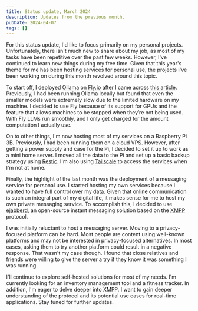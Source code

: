 ```yaml
---
title: Status update, March 2024
description: Updates from the previous month.
pubDate: 2024-04-07
tags: []
---
```


For this status update, I'd like to focus primarily on my personal projects. Unfortunately, there isn't much new to
share about my job, as most of my tasks have been repetitive over the past few weeks. However, I've continued to learn
new things during my free time. Given that this year's theme for me has been hosting services for personal use, the
projects I've been working on during this month revolved around this topic.

To start off, I deployed [Ollama](https://ollama.com/) on [Fly.io](https://fly.io/) after I came across
[this article](https://fly.io/blog/scaling-llm-ollama/). Previously, I had been running Ollama locally but found that
even the smaller models were extremely slow due to the limited hardware on my machine. I decided to use Fly because of
its support for GPUs and the feature that allows machines to be stopped when they’re not being used. With Fly LLMs run
smoothly, and I only get charged for the amount computation I actually use.

On to other things, I'm now hosting most of my services on a Raspberry Pi 3B. Previously, I had been running them on a
cloud VPS. However, after getting a power supply and case for the Pi, I decided to set it up to work as a mini home
server. I moved all the data to the Pi and set up a basic backup strategy using [Restic](https://restic.net/). I'm also
using [Tailscale](https://tailscale.com/) to access the services when I'm not at home.

Finally, the highlight of the last month was the deployment of a messaging service for personal use. I started hosting
my own services because I wanted to have full control over my data. Given that online communication is such an integral
part of my digital life, it makes sense for me to host my own private messaging service. To accomplish this, I decided
to use [ejabberd](https://www.ejabberd.im/), an open-source instant messaging solution based on the
[XMPP](https://xmpp.org/) protocol.

I was initially reluctant to host a messaging server. Moving to a privacy-focused platform can be hard. Most people are
content using well-known platforms and may not be interested in privacy-focused alternatives. In most cases, asking them
to try another platform could result in a negative response. That wasn't my case though. I found that close relatives
and friends were willing to give the server a try if they know it was something I was running.

I'll continue to explore self-hosted solutions for most of my needs. I'm currently looking for an inventory management
tool and a fitness tracker. In addition, I'm eager to delve deeper into XMPP. I want to gain deeper understanding of the
protocol and its potential use cases for real-time applications. Stay tuned for further updates.
